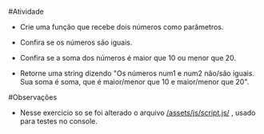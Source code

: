 #Atividade

 - Crie uma função que recebe dois números como parâmetros.
 
 
 - Confira se os números são iguais.
 
 
 - Confira se a soma dos números é maior que 10 ou menor que 20.


 - Retorne uma string dizendo "Os números num1 e num2 não/são iguais. Sua soma é soma, que é maior/menor que 10 e maior/menor que 20".

#Observações
 - Nesse exercicio so se foi alterado o arquivo [/assets/js/script.js/](https://github.com/samuelESP/Aprendendo-JS/blob/master/Operadores/assets/js/script.js) , usado para testes no console.